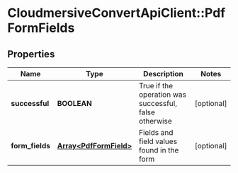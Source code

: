 # CloudmersiveConvertApiClient::PdfFormFields

## Properties
Name | Type | Description | Notes
------------ | ------------- | ------------- | -------------
**successful** | **BOOLEAN** | True if the operation was successful, false otherwise | [optional] 
**form_fields** | [**Array&lt;PdfFormField&gt;**](PdfFormField.md) | Fields and field values found in the form | [optional] 


